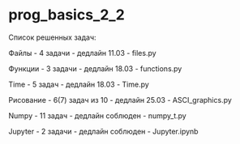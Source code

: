 # prog_basics_2_2  

Список решенных задач:  

Файлы - 4 задачи - дедлайн 11.03 - files.py  

Функции - 3 задачи - дедлайн 18.03 - functions.py  

Time - 5 задач - дедлайн 18.03 - Time.py  

Рисование - 6(7) задач из 10 - дедлайн 25.03 - ASCI_graphics.py

Numpy - 11 задач - дедлайн соблюден - numpy_t.py

Jupyter - 2 задачи - дедлайн соблюден - Jupyter.ipynb
